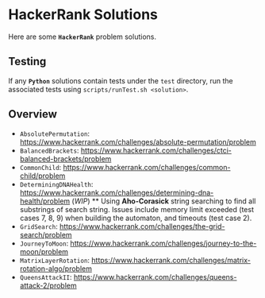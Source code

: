 # HackerRank Solutions

Here are some **`HackerRank`** problem solutions.

## Testing

If any **`Python`** solutions contain tests under the `test` directory, run the associated tests using `scripts/runTest.sh <solution>`.

## Overview

* `AbsolutePermutation`: https://www.hackerrank.com/challenges/absolute-permutation/problem
* `BalancedBrackets`: https://www.hackerrank.com/challenges/ctci-balanced-brackets/problem
* `CommonChild`: https://www.hackerrank.com/challenges/common-child/problem
* `DeterminingDNAHealth`: https://www.hackerrank.com/challenges/determining-dna-health/problem (*WIP*)
** Using **Aho-Corasick** string searching to find all substrings of search string. Issues include memory limit exceeded (test cases 7, 8, 9) when building the automaton, and timeouts (test case 2).
* `GridSearch`: https://www.hackerrank.com/challenges/the-grid-search/problem
* `JourneyToMoon`: https://www.hackerrank.com/challenges/journey-to-the-moon/problem
* `MatrixLayerRotation`: https://www.hackerrank.com/challenges/matrix-rotation-algo/problem
* `QueensAttackII`: https://www.hackerrank.com/challenges/queens-attack-2/problem
